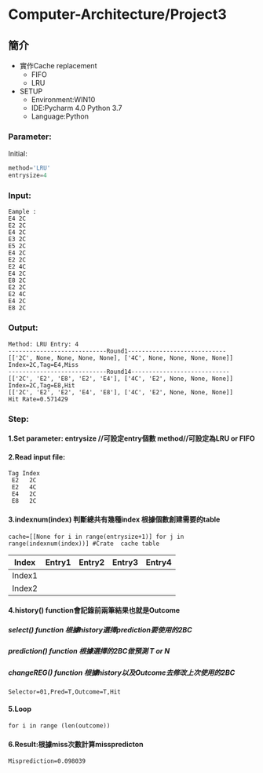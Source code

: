 # Computer-Architecture/Project3
## 簡介
* 實作Cache replacement
  * FIFO
  * LRU
* SETUP
  * Environment:WIN10
  * IDE:Pycharm 4.0 Python 3.7
  * Language:Python
### Parameter:
Initial:
```py    
method='LRU'
entrysize=4
```
### Input: 
    Eample :
    E4 2C
    E2 2C
    E4 2C
    E3 2C
    E5 2C
    E4 2C
    E2 2C
    E2 4C
    E4 2C
    E8 2C
    E2 2C
    E2 4C
    E4 2C
    E8 2C
### Output: 
    Method: LRU Entry: 4
    ----------------------------Round1----------------------------
    [['2C', None, None, None, None], ['4C', None, None, None, None]]
    Index=2C,Tag=E4,Miss
    ----------------------------Round14----------------------------
    [['2C', 'E2', 'E8', 'E2', 'E4'], ['4C', 'E2', None, None, None]]
    Index=2C,Tag=E8,Hit
    [['2C', 'E2', 'E2', 'E4', 'E8'], ['4C', 'E2', None, None, None]]
    Hit Rate=0.571429
### Step:
#### 1.Set parameter: entrysize //可設定entry個數 method//可設定為LRU or FIFO

#### 2.Read input file:
    Tag Index
     E2   2C
     E2   4C
     E4   2C
     E8   2C

#### 3.indexnum(index) 判斷總共有幾種index 根據個數創建需要的table 
    cache=[[None for i in range(entrysize+1)] for j in range(indexnum(index))] #Crate  cache table
 Index   | Entry1  | Entry2 |Entry3 |Entry4
 | ---------- | :-----------:  | :-----------: | :-----------:  | :-----------: |
 Index1    |     |     |      |     |
 Index2    |     |     |      |     | 

#### 4.history() function會記錄前兩筆結果也就是Outcome
##### select() function 根據history選擇prediction要使用的2BC
##### prediction() function 根據選擇的2BC做預測 T or N
##### changeREG() function 根據history以及Outcome去修改上次使用的2BC 
    Selector=01,Pred=T,Outcome=T,Hit
#### 5.Loop
    for i in range (len(outcome))
#### 6.Result:根據miss次數計算misspredicton
    Misprediction=0.098039
